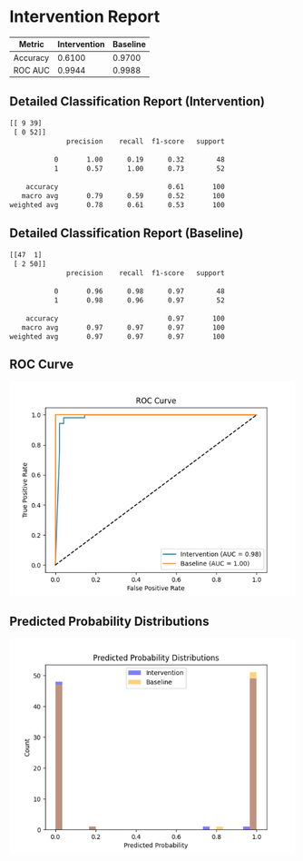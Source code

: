 
# Intervention Report

| Metric           | Intervention | Baseline |
|------------------|--------------|----------|
| Accuracy         | 0.6100     | 0.9700   |
| ROC AUC          | 0.9944     | 0.9988   |

## Detailed Classification Report (Intervention)

```
[[ 9 39]
 [ 0 52]]
              precision    recall  f1-score   support

           0       1.00      0.19      0.32        48
           1       0.57      1.00      0.73        52

    accuracy                           0.61       100
   macro avg       0.79      0.59      0.52       100
weighted avg       0.78      0.61      0.53       100

```

## Detailed Classification Report (Baseline)

```
[[47  1]
 [ 2 50]]
              precision    recall  f1-score   support

           0       0.96      0.98      0.97        48
           1       0.98      0.96      0.97        52

    accuracy                           0.97       100
   macro avg       0.97      0.97      0.97       100
weighted avg       0.97      0.97      0.97       100

```

## ROC Curve

![ROC Curve](/intervention_reports/f407_100.0/roc_curve.png)

## Predicted Probability Distributions

![Probability Distributions](/intervention_reports/f407_100.0/probability_distributions.png)
